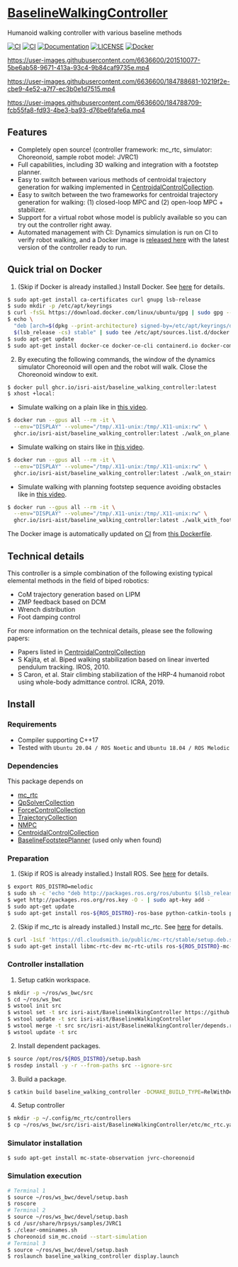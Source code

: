 # [BaselineWalkingController](https://github.com/isri-aist/BaselineWalkingController)
Humanoid walking controller with various baseline methods

[![CI](https://github.com/isri-aist/BaselineWalkingController/actions/workflows/ci-standalone.yaml/badge.svg)](https://github.com/isri-aist/BaselineWalkingController/actions/workflows/ci-standalone.yaml)
[![CI](https://github.com/isri-aist/BaselineWalkingController/actions/workflows/ci-catkin.yaml/badge.svg)](https://github.com/isri-aist/BaselineWalkingController/actions/workflows/ci-catkin.yaml)
[![Documentation](https://img.shields.io/badge/doxygen-online-brightgreen?logo=read-the-docs&style=flat)](https://isri-aist.github.io/BaselineWalkingController/)
[![LICENSE](https://img.shields.io/github/license/isri-aist/BaselineWalkingController)](https://github.com/isri-aist/BaselineWalkingController/blob/master/LICENSE)
[![Docker](https://img.shields.io/badge/Docker%20image-ready-blue)](https://github.com/isri-aist/BaselineWalkingController/pkgs/container/baseline_walking_controller)

https://user-images.githubusercontent.com/6636600/201510077-5be6ab58-9671-413a-93c4-9b84caf9735e.mp4

https://user-images.githubusercontent.com/6636600/184788681-10219f2e-cbe9-4e52-a7f7-ec3b0e1d7515.mp4

https://user-images.githubusercontent.com/6636600/184788709-fcb55fa8-fd93-4be3-ba93-d76be6fafe6a.mp4

## Features
- Completely open source! (controller framework: mc_rtc, simulator: Choreonoid, sample robot model: JVRC1)
- Full capabilities, including 3D walking and integration with a footstep planner.
- Easy to switch between various methods of centroidal trajectory generation for walking implemented in [CentroidalControlCollection](https://github.com/isri-aist/CentroidalControlCollection).
- Easy to switch between the two frameworks for centroidal trajectory generation for walking: (1) closed-loop MPC and (2) open-loop MPC + stabilizer.
- Support for a virtual robot whose model is publicly available so you can try out the controller right away.
- Automated management with CI: Dynamics simulation is run on CI to verify robot walking, and a Docker image is [released here](https://github.com/isri-aist/BaselineWalkingController/pkgs/container/baseline_walking_controller) with the latest version of the controller ready to run.

## Quick trial on Docker
1. (Skip if Docker is already installed.) Install Docker. See [here](https://docs.docker.com/engine/install) for details.
```bash
$ sudo apt-get install ca-certificates curl gnupg lsb-release
$ sudo mkdir -p /etc/apt/keyrings
$ curl -fsSL https://download.docker.com/linux/ubuntu/gpg | sudo gpg --dearmor -o /etc/apt/keyrings/docker.gpg
$ echo \
  "deb [arch=$(dpkg --print-architecture) signed-by=/etc/apt/keyrings/docker.gpg] https://download.docker.com/linux/ubuntu \
  $(lsb_release -cs) stable" | sudo tee /etc/apt/sources.list.d/docker.list > /dev/null
$ sudo apt-get update
$ sudo apt-get install docker-ce docker-ce-cli containerd.io docker-compose-plugin
```

2. By executing the following commands, the window of the dynamics simulator Choreonoid will open and the robot will walk.
Close the Choreonoid window to exit.
```bash
$ docker pull ghcr.io/isri-aist/baseline_walking_controller:latest
$ xhost +local:
```

- Simulate walking on a plain like in [this video](https://user-images.githubusercontent.com/6636600/184788681-10219f2e-cbe9-4e52-a7f7-ec3b0e1d7515.mp4).
```bash
$ docker run --gpus all --rm -it \
  --env="DISPLAY" --volume="/tmp/.X11-unix:/tmp/.X11-unix:rw" \
  ghcr.io/isri-aist/baseline_walking_controller:latest ./walk_on_plane.bash
```

- Simulate walking on stairs like in [this video](https://user-images.githubusercontent.com/6636600/184788709-fcb55fa8-fd93-4be3-ba93-d76be6fafe6a.mp4).
```bash
$ docker run --gpus all --rm -it \
  --env="DISPLAY" --volume="/tmp/.X11-unix:/tmp/.X11-unix:rw" \
  ghcr.io/isri-aist/baseline_walking_controller:latest ./walk_on_stairs.bash
```

- Simulate walking with planning footstep sequence avoiding obstacles like in [this video](https://user-images.githubusercontent.com/6636600/187928560-9835e148-bd4b-4b12-8c65-ead6cf3d92f1.mp4).
```bash
$ docker run --gpus all --rm -it \
  --env="DISPLAY" --volume="/tmp/.X11-unix:/tmp/.X11-unix:rw" \
  ghcr.io/isri-aist/baseline_walking_controller:latest ./walk_with_footstep_planner.bash
```

The Docker image is automatically updated on [CI](https://github.com/isri-aist/BaselineWalkingController/actions/workflows/docker.yaml) from [this Dockerfile](https://github.com/isri-aist/BaselineWalkingController/blob/master/.github/workflows/Dockerfile).

## Technical details
This controller is a simple combination of the following existing typical elemental methods in the field of biped robotics:
- CoM trajectory generation based on LIPM
- ZMP feedback based on DCM
- Wrench distribution
- Foot damping control

For more information on the technical details, please see the following papers:
- Papers listed in [CentroidalControlCollection](https://github.com/isri-aist/CentroidalControlCollection)
- S Kajita, et al. Biped walking stabilization based on linear inverted pendulum tracking. IROS, 2010.
- S Caron, et al. Stair climbing stabilization of the HRP-4 humanoid robot using whole-body admittance control. ICRA, 2019.

## Install

### Requirements
- Compiler supporting C++17
- Tested with `Ubuntu 20.04 / ROS Noetic` and `Ubuntu 18.04 / ROS Melodic`

### Dependencies
This package depends on
- [mc_rtc](https://jrl-umi3218.github.io/mc_rtc)
- [QpSolverCollection](https://github.com/isri-aist/QpSolverCollection)
- [ForceControlCollection](https://github.com/isri-aist/ForceControlCollection)
- [TrajectoryCollection](https://github.com/isri-aist/TrajectoryCollection)
- [NMPC](https://github.com/isri-aist/NMPC)
- [CentroidalControlCollection](https://github.com/isri-aist/CentroidalControlCollection)
- [BaselineFootstepPlanner](https://github.com/isri-aist/BaselineFootstepPlanner) (used only when found)

### Preparation
1. (Skip if ROS is already installed.) Install ROS. See [here](http://wiki.ros.org/ROS/Installation) for details.
```bash
$ export ROS_DISTRO=melodic
$ sudo sh -c 'echo "deb http://packages.ros.org/ros/ubuntu $(lsb_release -sc) main" > /etc/apt/sources.list.d/ros-latest.list'
$ wget http://packages.ros.org/ros.key -O - | sudo apt-key add -
$ sudo apt-get update
$ sudo apt-get install ros-${ROS_DISTRO}-ros-base python-catkin-tools python-rosdep
```

2. (Skip if mc_rtc is already installed.) Install mc_rtc. See [here](https://jrl-umi3218.github.io/mc_rtc/tutorials/introduction/installation-guide.html) for details.
```bash
$ curl -1sLf 'https://dl.cloudsmith.io/public/mc-rtc/stable/setup.deb.sh' | sudo -E bash
$ sudo apt-get install libmc-rtc-dev mc-rtc-utils ros-${ROS_DISTRO}-mc-rtc-plugin ros-${ROS_DISTRO}-mc-rtc-rviz-panel libeigen-qld-dev
```

### Controller installation
1. Setup catkin workspace.
```bash
$ mkdir -p ~/ros/ws_bwc/src
$ cd ~/ros/ws_bwc
$ wstool init src
$ wstool set -t src isri-aist/BaselineWalkingController https://github.com/isri-aist/BaselineWalkingController --git -y
$ wstool update -t src isri-aist/BaselineWalkingController
$ wstool merge -t src src/isri-aist/BaselineWalkingController/depends.rosinstall
$ wstool update -t src
```

2. Install dependent packages.
```bash
$ source /opt/ros/${ROS_DISTRO}/setup.bash
$ rosdep install -y -r --from-paths src --ignore-src
```

3. Build a package.
```bash
$ catkin build baseline_walking_controller -DCMAKE_BUILD_TYPE=RelWithDebInfo --catkin-make-args all tests
```

4. Setup controller
```bash
$ mkdir -p ~/.config/mc_rtc/controllers
$ cp ~/ros/ws_bwc/src/isri-aist/BaselineWalkingController/etc/mc_rtc.yaml ~/.config/mc_rtc/mc_rtc.yaml
```

### Simulator installation
```bash
$ sudo apt-get install mc-state-observation jvrc-choreonoid
```

### Simulation execution
```bash
# Terminal 1
$ source ~/ros/ws_bwc/devel/setup.bash
$ roscore
# Terminal 2
$ source ~/ros/ws_bwc/devel/setup.bash
$ cd /usr/share/hrpsys/samples/JVRC1
$ ./clear-omninames.sh
$ choreonoid sim_mc.cnoid --start-simulation
# Terminal 3
$ source ~/ros/ws_bwc/devel/setup.bash
$ roslaunch baseline_walking_controller display.launch
```
